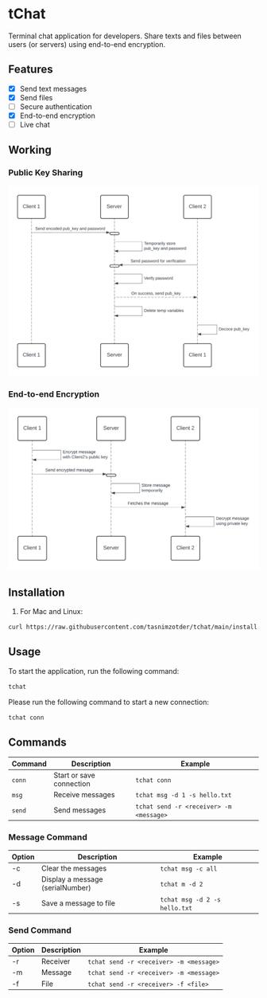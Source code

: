 # tChat

Terminal chat application for developers. Share texts and files between users (or servers) using end-to-end encryption.

## Features

- [x] Send text messages
- [x] Send files
- [ ] Secure authentication
- [x] End-to-end encryption
- [ ] Live chat

## Working

### Public Key Sharing

![Public Key Sharing Sequence Diagram](./assets/pubkey-sharing-seq-diagram.png)

### End-to-end Encryption

![End-to-end Encryption Sequence Diagram](./assets/e2ee-seq-diagram.png)

## Installation

1. For Mac and Linux:

```bash
curl https://raw.githubusercontent.com/tasnimzotder/tchat/main/install.sh | sudo sh
```

## Usage

To start the application, run the following command:

```bash
tchat
```

Please run the following command to start a new connection:

```bash
tchat conn
```

## Commands

| Command | Description              | Example                                 |
|---------|--------------------------|-----------------------------------------|
| `conn`  | Start or save connection | `tchat conn`                            |
| `msg`   | Receive messages         | `tchat msg -d 1 -s hello.txt`           |
| `send`  | Send messages            | `tchat send -r <receiver> -m <message>` |

### Message Command

| Option | Description                      | Example                       |
|--------|----------------------------------|-------------------------------|
| -c     | Clear the messages               | `tchat msg -c all`            |
| -d     | Display a message (serialNumber) | `tchat m -d 2`                |
| -s     | Save a message to file           | `tchat msg -d 2 -s hello.txt` |

### Send Command

| Option | Description | Example                                 |
|--------|-------------|-----------------------------------------|
| -r     | Receiver    | `tchat send -r <receiver> -m <message>` |
| -m     | Message     | `tchat send -r <receiver> -m <message>` |
| -f     | File        | `tchat send -r <receiver> -f <file>`    |
